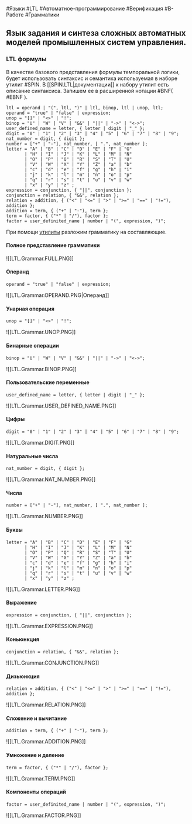 #Языки #LTL #Автоматное-программирование #Верификация #В-Работе #Грамматики 
## Язык задания и синтеза сложных автоматных моделей промышленных систем управления.

### LTL формулы

В качестве базового представления формулы темпоральной логики, будет использовать синтаксис и семантика используемая в наборе утилит #SPIN. В [[SPIN.LTL|документации]] к набору утилит есть описание синтаксиса. Запишем ее в расширенной нотации #BNF( #EBNF ).

```ebnf
ltl = operand | "(", ltl, ")" | ltl, binop, ltl | unop, ltl;
operand = "true" | "false" | expression;
unop = "[]" | "<>" | "!";
binop = "U" | "W" | "V" | "&&" | "||" | "->" | "<->";
user_defined_name = letter, { letter | digit | "_" };
digit = "0" | "1" | "2" | "3" | "4" | "5" | "6" | "7" | "8" | "9";
nat_number = digit, { digit };
number = ["+" | "-"], nat_number, [ ".", nat_number ];
letter = "A" | "B" | "C" | "D" | "E" | "F" | "G"
       | "H" | "I" | "J" | "K" | "L" | "M" | "N"
       | "O" | "P" | "Q" | "R" | "S" | "T" | "U"
       | "V" | "W" | "X" | "Y" | "Z" | "a" | "b"
       | "c" | "d" | "e" | "f" | "g" | "h" | "i"
       | "j" | "k" | "l" | "m" | "n" | "o" | "p"
       | "q" | "r" | "s" | "t" | "u" | "v" | "w"
       | "x" | "y" | "z" ;
expression = conjunction, { "||", conjunction };
conjunction = relation, { "&&", relation };
relation = addition, { ("<" | "<=" | ">" | ">=" | "==" | "!="), addition };
addition = term, { ("+" | "-"), term };
term = factor, { ("*" | "/"), factor };
factor = user_definited_name | number | "(", expression, ")";
```

При помощи [утилиты](https://matthijsgroen.github.io/ebnf2railroad/try-yourself.html) разложим грамматику на составляющие.

#### Полное представление грамматики
![[LTL.Grammar.FULL.PNG]]

#### Операнд
```ebnf
operand = "true" | "false" | expression;
```

![[LTL.Grammar.OPERAND.PNG|Операнд]]
#### Унарная операция
```ebnf
unop = "[]" | "<>" | "!";
```

![[LTL.Grammar.UNOP.PNG]]
#### Бинарные операции
```ebnf
binop = "U" | "W" | "V" | "&&" | "||" | "->" | "<->";
```

![[LTL.Grammar.BINOP.PNG]]
#### Пользовательские переменные
```ebnf
user_defined_name = letter, { letter | digit | "_" };
```

![[LTL.Grammar.USER_DEFINED_NAME.PNG]]
#### Цифры
```ebnf
digit = "0" | "1" | "2" | "3" | "4" | "5" | "6" | "7" | "8" | "9";
```

![[LTL.Grammar.DIGIT.PNG]]
#### Натуральные числа
```ebnf
nat_number = digit, { digit };
```

![[LTL.Grammar.NAT_NUMBER.PNG]]
#### Числа
```ebnf
number = ["+" | "-"], nat_number, [ ".", nat_number ];
```

![[LTL.Grammar.NUMBER.PNG]]
#### Буквы
```ebnf
letter = "A" | "B" | "C" | "D" | "E" | "F" | "G"
       | "H" | "I" | "J" | "K" | "L" | "M" | "N"
       | "O" | "P" | "Q" | "R" | "S" | "T" | "U"
       | "V" | "W" | "X" | "Y" | "Z" | "a" | "b"
       | "c" | "d" | "e" | "f" | "g" | "h" | "i"
       | "j" | "k" | "l" | "m" | "n" | "o" | "p"
       | "q" | "r" | "s" | "t" | "u" | "v" | "w"
       | "x" | "y" | "z" ;
```

![[LTL.Grammar.LETTER.PNG]]
#### Выражение
```ebnf
expression = conjunction, { "||", conjunction };
```

![[LTL.Grammar.EXPRESSION.PNG]]
#### Коньюнкция
```ebnf
conjunction = relation, { "&&", relation };
```

![[LTL.Grammar.CONJUNCTION.PNG]]
#### Дизьюнкция
```ebnf
relation = addition, { ("<" | "<=" | ">" | ">=" | "==" | "!="), addition };
```

![[LTL.Grammar.RELATION.PNG]]
#### Сложение и вычитание
```ebnf
addition = term, { ("+" | "-"), term };
```

![[LTL.Grammar.ADDITION.PNG]]
#### Умножение и деление
```ebnf
term = factor, { ("*" | "/"), factor };
```

![[LTL.Grammar.TERM.PNG]]
#### Компоненты операций
```ebnf
factor = user_definited_name | number | "(", expression, ")";
```

![[LTL.Grammar.FACTOR.PNG]]
